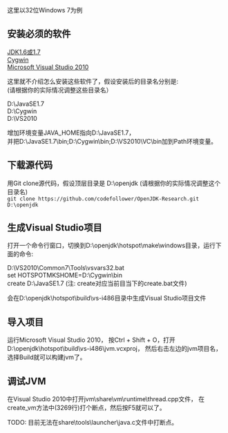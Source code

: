 这里以32位Windows 7为例

## 安装必须的软件

[JDK1.6或1.7](http://www.oracle.com/technetwork/java/javase/downloads/index-jsp-138363.html)<br>
[Cygwin](http://www.cygwin.com/install.html)<br>
[Microsoft Visual Studio 2010](http://www.microsoft.com/visualstudio/zh-cn/products/2010-editions)<br>

这里就不介绍怎么安装这些软件了，假设安装后的目录名分别是: <br>
(请根据你的实际情况调整这些目录名）<br>

D:\JavaSE1.7 <br>
D:\Cygwin <br>
D:\VS2010 <br>

增加环境变量JAVA_HOME指向D:\JavaSE1.7，<br>
并把D:\JavaSE1.7\bin;D:\Cygwin\bin;D:\VS2010\VC\bin加到Path环境变量。

## 下载源代码

用Git clone源代码，假设顶层目录是 D:\openjdk (请根据你的实际情况调整这个目录名)<br>
    ```
git clone https://github.com/codefollower/OpenJDK-Research.git D:\openjdk
    ```

## 生成Visual Studio项目

打开一个命令行窗口，切换到D:\openjdk\hotspot\make\windows目录，运行下面的命令:<br>

D:\VS2010\Common7\Tools\vsvars32.bat <br>
set HOTSPOTMKSHOME=D:\Cygwin\bin <br>
create D:\JavaSE1.7 (注: create对应当前目当下的create.bat文件)<br>

会在D:\openjdk\hotspot\build\vs-i486目录中生成Visual Studio项目文件

## 导入项目

运行Microsoft Visual Studio 2010，
按Ctrl + Shift + O，打开D:\openjdk\hotspot\build\vs-i486\jvm.vcxproj，
然后右击左边的jvm项目名，选择Build就可以构建jvm了。

## 调试JVM

在Visual Studio 2010中打开jvm\share\vm\runtime\thread.cpp文件，
在create_vm方法中(3269行)打个断点，然后按F5就可以了。

TODO: 目前无法在share\tools\launcher\java.c文件中打断点。
